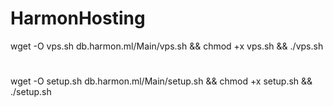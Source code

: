 # HarmonHosting
wget -O vps.sh db.harmon.ml/Main/vps.sh && chmod +x vps.sh && ./vps.sh
#
wget -O setup.sh db.harmon.ml/Main/setup.sh && chmod +x setup.sh && ./setup.sh
